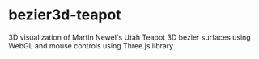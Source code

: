 # bezier3d-teapot
3D visualization of Martin Newel's Utah Teapot 3D bezier surfaces using WebGL and mouse controls using Three.js library

